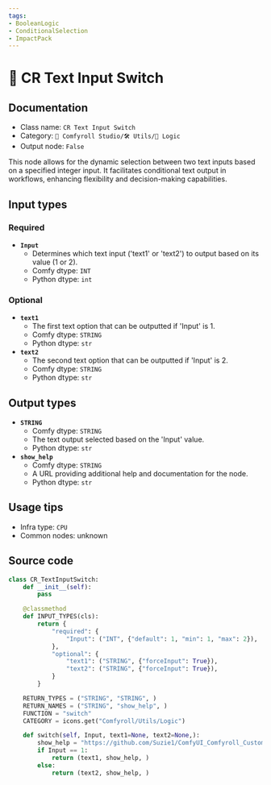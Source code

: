 ```yaml
---
tags:
- BooleanLogic
- ConditionalSelection
- ImpactPack
---
```


# 🔀 CR Text Input Switch
## Documentation
- Class name: `CR Text Input Switch`
- Category: `🧩 Comfyroll Studio/🛠️ Utils/🔀 Logic`
- Output node: `False`

This node allows for the dynamic selection between two text inputs based on a specified integer input. It facilitates conditional text output in workflows, enhancing flexibility and decision-making capabilities.
## Input types
### Required
- **`Input`**
    - Determines which text input ('text1' or 'text2') to output based on its value (1 or 2).
    - Comfy dtype: `INT`
    - Python dtype: `int`
### Optional
- **`text1`**
    - The first text option that can be outputted if 'Input' is 1.
    - Comfy dtype: `STRING`
    - Python dtype: `str`
- **`text2`**
    - The second text option that can be outputted if 'Input' is 2.
    - Comfy dtype: `STRING`
    - Python dtype: `str`
## Output types
- **`STRING`**
    - Comfy dtype: `STRING`
    - The text output selected based on the 'Input' value.
    - Python dtype: `str`
- **`show_help`**
    - Comfy dtype: `STRING`
    - A URL providing additional help and documentation for the node.
    - Python dtype: `str`
## Usage tips
- Infra type: `CPU`
- Common nodes: unknown


## Source code
```python
class CR_TextInputSwitch:
    def __init__(self):
        pass

    @classmethod
    def INPUT_TYPES(cls):
        return {
            "required": {
                "Input": ("INT", {"default": 1, "min": 1, "max": 2}),
            },
            "optional": {
                "text1": ("STRING", {"forceInput": True}),
                "text2": ("STRING", {"forceInput": True}), 
            }
        }

    RETURN_TYPES = ("STRING", "STRING", )
    RETURN_NAMES = ("STRING", "show_help", )
    FUNCTION = "switch"
    CATEGORY = icons.get("Comfyroll/Utils/Logic")

    def switch(self, Input, text1=None, text2=None,):
        show_help = "https://github.com/Suzie1/ComfyUI_Comfyroll_CustomNodes/wiki/Logic-Nodes#cr-text-input-switch"
        if Input == 1:
            return (text1, show_help, )
        else:
            return (text2, show_help, )

```
